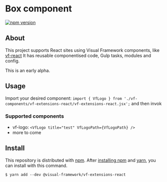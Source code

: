 # Box component

[![npm version](https://badge.fury.io/js/%40visual-framework%2Fvf-box.svg)](https://badge.fury.io/js/%40visual-framework%2Fvf-box)

## About

This project supports React sites using Visual Framework components, like [vf-react](https://github.com/visual-framework/vf-react) It has reusable componentised code, Gulp tasks, modules and config.

This is an early alpha.

## Usage

Import your desired component:  `import { VfLogo } from './vf-components/vf-extensions-react/vf-extensions-react.jsx';` and then invok

### Supported components

- vf-logo: `<VfLogo title="test" VfLogoPath={VfLogoPath} />`
- more to come

## Install

This repository is distributed with [npm](https://www.npmjs.com/). After [installing npm](https://www.npmjs.com/get-npm) and [yarn](https://classic.yarnpkg.com/en/docs/install), you can install with this command.

```
$ yarn add --dev @visual-framework/vf-extensions-react
```
